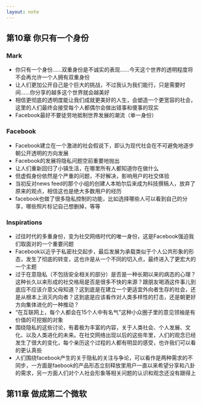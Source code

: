 ```yaml
---
layout: note
---
```


## 第10章 你只有一个身份

### Mark
- 你只有一个身份……双重身份是不诚实的表现……今天这个世界的透明程度将不会再允许一个人拥有双重身份
- 让人们更加公开自己是个巨大的挑战，不过我认为我们能行，只是需要时间……你分享的越多这个世界就会越美好
- 相信更彻底的透明度能让我们成就更美好的人生，会塑造一个更宽容的社会，这里的人们最终会接受每个人都偶尔会做出错事和傻事的现实
- Facebook最好不要徒劳地抵制世界发展的潮流（单一身份）

### Facebook
- Facebook建立在一个激进的社会假说下，即认为现代社会在不可避免地逐步朝公开透明的方向发展
- Facebook的发展将隐私问题空前重要地抛出
- 让人们重新回归了小镇生活，在哪里所有人都知道你在做什么
- 但虚假身份依然是个严重的问题，不好解决，影响用户的社交体验
- 当初反对news feed的那个小组的创建人本帕尔后来成为科技撰稿人，放弃了原来的观点，相信这也是绝大多数用户的经历
- facebook也做了很多隐私控制的功能，比如选择哪些人可以看到自己的分享，哪些照片标记自己想删掉，等等

### Inspirations
- 过往时代的多重身份，变为社交网络时代的唯一身份，这是Facebook强迫我们取面对的一个重要问题
- Facebook以近乎于私密社交起步，最后发展为承载类似于个人公共形象的形态，发生了彻底的转变，这也许是从一个不同的切入点，最终进入了更宏大的一个主题
- 过于在意隐私（不包括安全相关的部分）是否是一种长期以来的病态的心理？这种长久以来形成的社交格局是否是很多不快的来源？跟朋友喝酒这件事儿到底应不应该介意父母知道？这到底是在建立一个更适宜外向者生存的社会，还是从根本上消灭内向者？这到底是应该看作对人类多样性的打击，还是朝更好方向集体进化的一种推动？
- “在互联网上，每个人都会在15个人中有名气”这种小众圈子里的意见领袖是有价值的可挖掘的对象
- 围绕隐私的这些讨论，有着极为丰富的内容，关于人类社会、个人发展、文化、以及人类进化的未来。在社交网络出现以后的这些年里，人们的观念已经发生了很大的变化，每个亲历这个过程的人都有明显的感受，也许我们可以看的更认真些
- 人们围绕facebook产生的关于隐私的关注与争论，可以看作是两种需求的不同步，一方面是faebook的产品形态立刻释放里用户一直以来希望分享和八卦的需求，另一方面人们对个人社会形象等相关问题的认识和观念还没有跟得上

## 第11章 做成第二个微软

###
